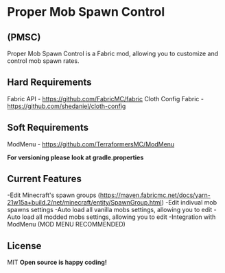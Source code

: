 # Proper Mob Spawn Control
## (PMSC)

Proper Mob Spawn Control is a Fabric mod, allowing you to customize and control mob spawn rates.



## Hard Requirements
Fabric API - https://github.com/FabricMC/fabric
Cloth Config Fabric - https://github.com/shedaniel/cloth-config

## Soft Requirements
ModMenu - https://github.com/TerraformersMC/ModMenu

**For versioning please look at gradle.properties**


## Current Features

-Edit Minecraft's spawn groups (https://maven.fabricmc.net/docs/yarn-21w15a+build.2/net/minecraft/entity/SpawnGroup.html)
-Edit indivual mob spawns settings
-Auto load all vanilla mobs settings, allowing you to edit
-Auto load all modded mobs settings, allowing you to edit
-Integration with ModMenu (MOD MENU RECOMMENDED)


## License
MIT
**Open source is happy coding!**

